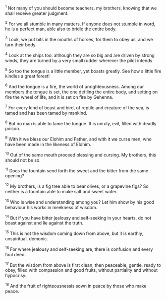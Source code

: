 <sup>1</sup> Not many of you should become teachers, my brothers, knowing that we shall receive greater judgment.

<sup>2</sup> For we all stumble in many matters. If anyone does not stumble in word, he is a perfect man, able also to bridle the entire body.

<sup>3</sup> Look, we put bits in the mouths of horses, for them to obey us, and we turn their body.

<sup>4</sup> Look at the ships too: although they are so big and are driven by strong winds, they are turned by a very small rudder wherever the pilot intends.

<sup>5</sup> So too the tongue is a little member, yet boasts greatly. See how a little fire kindles a great forest!

<sup>6</sup> And the tongue is a fire, the world of unrighteousness. Among our members the tongue is set, the one defiling the entire body, and setting on fire the wheel of life, and it is set on fire by Gehenna.

<sup>7</sup> For every kind of beast and bird, of reptile and creature of the sea, is tamed and has been tamed by mankind.

<sup>8</sup> But no man is able to tame the tongue. It is unruly, evil, filled with deadly poison.

<sup>9</sup> With it we bless our Elohim and Father, and with it we curse men, who have been made in the likeness of Elohim.

<sup>10</sup> Out of the same mouth proceed blessing and cursing. My brothers, this should not be so.

<sup>11</sup> Does the fountain send forth the sweet and the bitter from the same opening?

<sup>12</sup> My brothers, is a fig tree able to bear olives, or a grapevine figs? So neither is a fountain able to make salt and sweet water.

<sup>13</sup> Who is wise and understanding among you? Let him show by his good behaviour his works in meekness of wisdom.

<sup>14</sup> But if you have bitter jealousy and self-seeking in your hearts, do not boast against and lie against the truth.

<sup>15</sup> This is not the wisdom coming down from above, but it is earthly, unspiritual, demonic.

<sup>16</sup> For where jealousy and self-seeking are, there is confusion and every foul deed.

<sup>17</sup> But the wisdom from above is first clean, then peaceable, gentle, ready to obey, filled with compassion and good fruits, without partiality and without hypocrisy.

<sup>18</sup> And the fruit of righteousnessis sown in peace by those who make peace.


